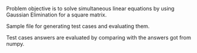 Problem objective is to solve simultaneous linear equations by using Gaussian Elimination for a square matrix.

Sample file for generating test cases and evaluating them.

Test cases answers are evaluated by comparing with the answers got from numpy.

